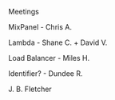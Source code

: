 Meetings

MixPanel - Chris A.

Lambda - Shane C. + David V.

Load Balancer - Miles H.

Identifier? - Dundee R.

J. B. Fletcher